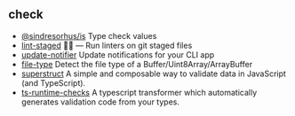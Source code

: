 ## check

- [@sindresorhus/is](https://github.com/sindresorhus/is) Type check values
- [lint-staged](https://github.com/okonet/lint-staged) 🚫💩 — Run linters on git staged files
- [update-notifier](https://github.com/yeoman/update-notifier) Update notifications for your CLI app
- [file-type](https://github.com/sindresorhus/file-type) Detect the file type of a Buffer/Uint8Array/ArrayBuffer
- [superstruct](https://github.com/ianstormtaylor/superstruct) A simple and composable way to validate data in JavaScript (and TypeScript).
- [ts-runtime-checks](https://github.com/GoogleFeud/ts-runtime-checks) A typescript transformer which automatically generates validation code from your types.